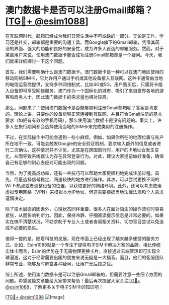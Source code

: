 # 澳门数据卡是否可以注册Gmail邮箱？[[TG💪+ @esim1088](https://t.me/s/esim1088)]

在互联网时代，邮箱已经成为我们日常生活中不可或缺的一部分。无论是工作、学习还是社交，邮箱都是重要的沟通工具。而Google旗下的Gmail邮箱，凭借其简洁的界面、强大的功能和良好的安全性，成为许多人首选的邮箱服务。然而，对于某些用户来说，使用澳门数据卡能否成功注册Gmail邮箱却是一个疑问。今天，我们就来详细探讨一下这个问题。

首先，我们需要明确什么是澳门数据卡。澳门数据卡是一种可以在澳门地区使用的移动网络SIM卡，它允许用户通过手机或其他设备接入互联网。这种卡通常由当地的电信运营商提供，支持多种网络制式，比如4G或5G。用户购买后，只需将卡插入设备即可享受网络服务。澳门作为一个国际化的城市，吸引了来自世界各地的游客和商务人士，因此澳门数据卡的需求量也相对较高。

那么，问题来了：使用澳门数据卡是否能够顺利注册Gmail邮箱呢？答案是肯定的。理论上讲，只要你的设备能够正常连接到互联网，并且符合Gmail注册的基本要求（如拥有有效的手机号码），那么使用澳门数据卡是没有问题的。事实上，许多人在旅行期间都会选择使用当地的SIM卡来完成类似的注册操作。

不过，在实际操作中可能会遇到一些小麻烦。例如，如果你所在的地理位置与账户所在地不一致，可能会触发Google的安全验证机制，要求输入额外的信息或者进行二次确认。这种情况并不少见，尤其是在跨国旅行时，用户的IP地址会发生变化，从而导致系统误认为存在异常登录行为。对此，建议大家提前做好准备，确保自己有足够的耐心去应对可能出现的问题。

当然，为了提高成功率，还有一些技巧可以帮助大家更顺利地完成注册过程。首先，尽量选择信号稳定、网速较快的地方进行操作。其次，可以尝试更换不同的Wi-Fi热点或者调整设备的位置，以获取更好的网络环境。此外，还可以考虑使用虚拟专用网络（VPN）来模拟本地IP地址，但这需要根据当地法律法规和个人需求谨慎决定。

除了技术层面的因素外，心理状态同样重要。很多人在面对陌生的操作流程时容易紧张，从而影响判断力。因此，保持冷静、仔细阅读提示信息是非常必要的。如果实在搞不清楚状况，不妨求助于专业人士或者查阅相关资料，切勿盲目尝试以免造成不必要的损失。

值得一提的是，随着科技的发展，现在市面上已经出现了越来越多便捷的服务方式。比如，Esim1088就是一个专注于提供电子SIM卡解决方案的品牌。相比传统实体卡而言，Esim的优势在于无需物理更换卡片，直接通过云端管理即可实现全球漫游。这对于经常需要出国的朋友来说无疑是一大福音。而且，他们的客服团队非常专业，能够及时解答各种疑问，让用户无后顾之忧。

综上所述，使用澳门数据卡是可以注册Gmail邮箱的，但需要注意一些细节方面的问题。希望这篇文章能给大家带来帮助！最后再次提醒大家关注[TG💪+ @esim1088](https://t.me/s/esim1088)，了解更多关于电子SIM卡的知识吧！

[[TG💪+ @esim1088](https://t.me/s/esim1088) ![Image](https://i.postimg.cc/4NQfJmqS/Snipaste-2025-05-13-00-14-12.png)]